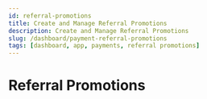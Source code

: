 ```yaml
---
id: referral-promotions
title: Create and Manage Referral Promotions
description: Create and Manage Referral Promotions
slug: /dashboard/payment-referral-promotions
tags: [dashboard, app, payments, referral promotions]
---
```


# Referral Promotions
